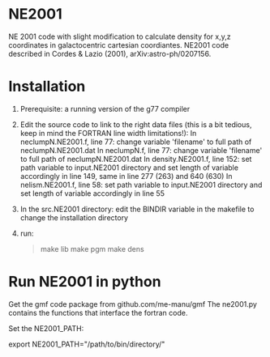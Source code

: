 NE2001
======

NE 2001 code with slight modification to calculate density for x,y,z coordinates in galactocentric cartesian coordiantes.
NE2001 code described in Cordes & Lazio (2001), arXiv:astro-ph/0207156.

Installation
============

1. Prerequisite: a running version of the g77 compiler
2. Edit the source code to link to the right data files (this is a bit tedious, keep in mind the FORTRAN line width limitations!):
	In neclumpN.NE2001.f, line 77: change variable 'filename' to full path of neclumpN.NE2001.dat
	In neclumpN.f, line 77: change variable 'filename' to full path of neclumpN.NE2001.dat
	In density.NE2001.f, line 152: set path variable to input.NE2001 directory and set length of variable accordingly in line 149,
					same in line 277 (263) and 640 (630)
	In nelism.NE2001.f, line 58: set path variable to input.NE2001 directory and set length of variable accordingly in line 55

	
2. In the src.NE2001 directory: edit the BINDIR variable in the makefile to change the installation directory
3. run:
    > make lib 
    > make pgm
    > make dens

Run NE2001 in python
====================

Get the gmf code package from github.com/me-manu/gmf
The ne2001.py contains the functions that interface the fortran code.

Set the NE2001_PATH:

export NE2001_PATH="/path/to/bin/directory/"
